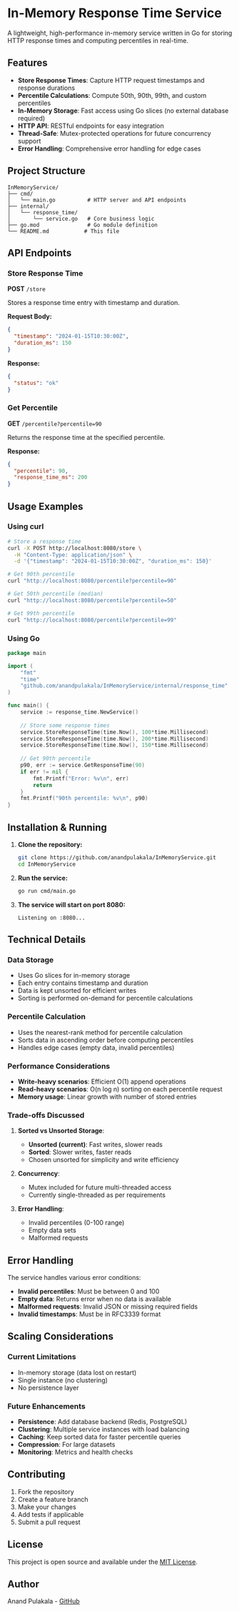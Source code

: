 # In-Memory Response Time Service

A lightweight, high-performance in-memory service written in Go for storing HTTP response times and computing percentiles in real-time.

## Features

- **Store Response Times**: Capture HTTP request timestamps and response durations
- **Percentile Calculations**: Compute 50th, 90th, 99th, and custom percentiles
- **In-Memory Storage**: Fast access using Go slices (no external database required)
- **HTTP API**: RESTful endpoints for easy integration
- **Thread-Safe**: Mutex-protected operations for future concurrency support
- **Error Handling**: Comprehensive error handling for edge cases

## Project Structure

```
InMemoryService/
├── cmd/
│   └── main.go          # HTTP server and API endpoints
├── internal/
│   └── response_time/
│       └── service.go   # Core business logic
├── go.mod               # Go module definition
└── README.md           # This file
```

## API Endpoints

### Store Response Time
**POST** `/store`

Stores a response time entry with timestamp and duration.

**Request Body:**
```json
{
  "timestamp": "2024-01-15T10:30:00Z",
  "duration_ms": 150
}
```

**Response:**
```json
{
  "status": "ok"
}
```

### Get Percentile
**GET** `/percentile?percentile=90`

Returns the response time at the specified percentile.

**Response:**
```json
{
  "percentile": 90,
  "response_time_ms": 200
}
```

## Usage Examples

### Using curl

```bash
# Store a response time
curl -X POST http://localhost:8080/store \
  -H "Content-Type: application/json" \
  -d '{"timestamp": "2024-01-15T10:30:00Z", "duration_ms": 150}'

# Get 90th percentile
curl "http://localhost:8080/percentile?percentile=90"

# Get 50th percentile (median)
curl "http://localhost:8080/percentile?percentile=50"

# Get 99th percentile
curl "http://localhost:8080/percentile?percentile=99"
```

### Using Go

```go
package main

import (
    "fmt"
    "time"
    "github.com/anandpulakala/InMemoryService/internal/response_time"
)

func main() {
    service := response_time.NewService()
    
    // Store some response times
    service.StoreResponseTime(time.Now(), 100*time.Millisecond)
    service.StoreResponseTime(time.Now(), 200*time.Millisecond)
    service.StoreResponseTime(time.Now(), 150*time.Millisecond)
    
    // Get 90th percentile
    p90, err := service.GetResponseTime(90)
    if err != nil {
        fmt.Printf("Error: %v\n", err)
        return
    }
    fmt.Printf("90th percentile: %v\n", p90)
}
```

## Installation & Running

1. **Clone the repository:**
   ```bash
   git clone https://github.com/anandpulakala/InMemoryService.git
   cd InMemoryService
   ```

2. **Run the service:**
   ```bash
   go run cmd/main.go
   ```

3. **The service will start on port 8080:**
   ```
   Listening on :8080...
   ```

## Technical Details

### Data Storage
- Uses Go slices for in-memory storage
- Each entry contains timestamp and duration
- Data is kept unsorted for efficient writes
- Sorting is performed on-demand for percentile calculations

### Percentile Calculation
- Uses the nearest-rank method for percentile calculation
- Sorts data in ascending order before computing percentiles
- Handles edge cases (empty data, invalid percentiles)

### Performance Considerations
- **Write-heavy scenarios**: Efficient O(1) append operations
- **Read-heavy scenarios**: O(n log n) sorting on each percentile request
- **Memory usage**: Linear growth with number of stored entries

### Trade-offs Discussed
1. **Sorted vs Unsorted Storage**:
   - **Unsorted (current)**: Fast writes, slower reads
   - **Sorted**: Slower writes, faster reads
   - Chosen unsorted for simplicity and write efficiency

2. **Concurrency**:
   - Mutex included for future multi-threaded access
   - Currently single-threaded as per requirements

3. **Error Handling**:
   - Invalid percentiles (0-100 range)
   - Empty data sets
   - Malformed requests

## Error Handling

The service handles various error conditions:

- **Invalid percentiles**: Must be between 0 and 100
- **Empty data**: Returns error when no data is available
- **Malformed requests**: Invalid JSON or missing required fields
- **Invalid timestamps**: Must be in RFC3339 format

## Scaling Considerations

### Current Limitations
- In-memory storage (data lost on restart)
- Single instance (no clustering)
- No persistence layer

### Future Enhancements
- **Persistence**: Add database backend (Redis, PostgreSQL)
- **Clustering**: Multiple service instances with load balancing
- **Caching**: Keep sorted data for faster percentile queries
- **Compression**: For large datasets
- **Monitoring**: Metrics and health checks

## Contributing

1. Fork the repository
2. Create a feature branch
3. Make your changes
4. Add tests if applicable
5. Submit a pull request

## License

This project is open source and available under the [MIT License](LICENSE).

## Author

Anand Pulakala - [GitHub](https://github.com/anandpulakala) 